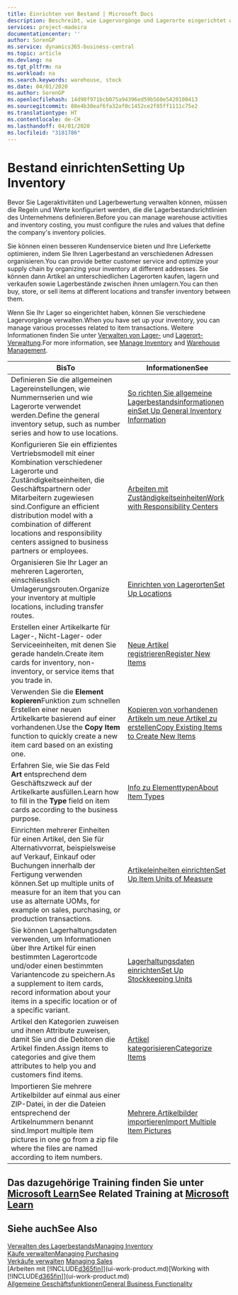 ```yaml
---
title: Einrichten von Bestand | Microsoft Docs
description: Beschreibt, wie Lagervorgänge und Lagerorte eingerichtet werden, einschliesslich Umlagerungsrouten und Standorte wie Lagerorte.
services: project-madeira
documentationcenter: ''
author: SorenGP
ms.service: dynamics365-business-central
ms.topic: article
ms.devlang: na
ms.tgt_pltfrm: na
ms.workload: na
ms.search.keywords: warehouse, stock
ms.date: 04/01/2020
ms.author: SorenGP
ms.openlocfilehash: 14d98f971bcb075a94396ed59b560e5420100413
ms.sourcegitcommit: 88e4b30eaf6fa32af0c1452ce2f85ff1111c75e2
ms.translationtype: HT
ms.contentlocale: de-CH
ms.lasthandoff: 04/01/2020
ms.locfileid: "3181786"
---
```

# <a name="setting-up-inventory"></a><span data-ttu-id="d8a9a-103">Bestand einrichten</span><span class="sxs-lookup"><span data-stu-id="d8a9a-103">Setting Up Inventory</span></span>
<span data-ttu-id="d8a9a-104">Bevor Sie Lageraktivitäten und Lagerbewertung verwalten können, müssen die Regeln und Werte konfiguriert werden, die die Lagerbestandsrichtlinien des Unternehmens definieren.</span><span class="sxs-lookup"><span data-stu-id="d8a9a-104">Before you can manage warehouse activities and inventory costing, you must configure the rules and values that define the company's inventory policies.</span></span>

<span data-ttu-id="d8a9a-105">Sie können einen besseren Kundenservice bieten und Ihre Lieferkette optimieren, indem Sie Ihren Lagerbestand an verschiedenen Adressen organisieren.</span><span class="sxs-lookup"><span data-stu-id="d8a9a-105">You can provide better customer service and optimize your supply chain by organizing your inventory at different addresses.</span></span> <span data-ttu-id="d8a9a-106">Sie können dann Artikel an unterschiedlichen Lagerorten kaufen, lagern und verkaufen sowie Lagerbestände zwischen ihnen umlagern.</span><span class="sxs-lookup"><span data-stu-id="d8a9a-106">You can then buy, store, or sell items at different locations and transfer inventory between them.</span></span>

<span data-ttu-id="d8a9a-107">Wenn Sie Ihr Lager so eingerichtet haben, können Sie verschiedene Lagervorgänge verwalten.</span><span class="sxs-lookup"><span data-stu-id="d8a9a-107">When you have set up your inventory, you can manage various processes related to item transactions.</span></span> <span data-ttu-id="d8a9a-108">Weitere Informationen finden Sie unter [Verwalten von Lager-](inventory-manage-inventory.md) und [Lagerort-Verwaltung](warehouse-manage-warehouse.md).</span><span class="sxs-lookup"><span data-stu-id="d8a9a-108">For more information, see [Manage Inventory](inventory-manage-inventory.md) and [Warehouse Management](warehouse-manage-warehouse.md).</span></span>

| <span data-ttu-id="d8a9a-109">Bis</span><span class="sxs-lookup"><span data-stu-id="d8a9a-109">To</span></span> | <span data-ttu-id="d8a9a-110">Informationen</span><span class="sxs-lookup"><span data-stu-id="d8a9a-110">See</span></span> |
| --- | --- |
| <span data-ttu-id="d8a9a-111">Definieren Sie die allgemeinen Lagereinstellungen, wie Nummernserien und wie Lagerorte verwendet werden.</span><span class="sxs-lookup"><span data-stu-id="d8a9a-111">Define the general inventory setup, such as number series and how to use locations.</span></span> |[<span data-ttu-id="d8a9a-112">So richten Sie allgemeine Lagerbestandsinformationen ein</span><span class="sxs-lookup"><span data-stu-id="d8a9a-112">Set Up General Inventory Information</span></span>](inventory-how-setup-general.md) |
|<span data-ttu-id="d8a9a-113">Konfigurieren Sie ein effizientes Vertriebsmodell mit einer Kombination verschiedener Lagerorte und Zuständigkeitseinheiten, die Geschäftspartnern oder Mitarbeitern zugewiesen sind.</span><span class="sxs-lookup"><span data-stu-id="d8a9a-113">Configure an efficient distribution model with a combination of different locations and responsibility centers assigned to business partners or employees.</span></span>|[<span data-ttu-id="d8a9a-114">Arbeiten mit Zuständigkeitseinheiten</span><span class="sxs-lookup"><span data-stu-id="d8a9a-114">Work with Responsibility Centers</span></span>](inventory-responsibility-centers.md)|
| <span data-ttu-id="d8a9a-115">Organisieren Sie Ihr Lager an mehreren Lagerorten, einschliesslich Umlagerungsrouten.</span><span class="sxs-lookup"><span data-stu-id="d8a9a-115">Organize your inventory at multiple locations, including transfer routes.</span></span> |[<span data-ttu-id="d8a9a-116">Einrichten von Lagerorten</span><span class="sxs-lookup"><span data-stu-id="d8a9a-116">Set Up Locations</span></span>](inventory-how-register-new-items.md) |
| <span data-ttu-id="d8a9a-117">Erstellen einer Artikelkarte für Lager-, Nicht-Lager- oder Serviceeinheiten, mit denen Sie gerade handeln.</span><span class="sxs-lookup"><span data-stu-id="d8a9a-117">Create item cards for inventory, non-inventory, or service items that you trade in.</span></span> |[<span data-ttu-id="d8a9a-118">Neue Artikel registrieren</span><span class="sxs-lookup"><span data-stu-id="d8a9a-118">Register New Items</span></span>](inventory-how-register-new-items.md) |
|<span data-ttu-id="d8a9a-119">Verwenden Sie die **Element kopieren**Funktion zum schnellen Erstellen einer neuen Artikelkarte basierend auf einer vorhandenen.</span><span class="sxs-lookup"><span data-stu-id="d8a9a-119">Use the **Copy Item** function to quickly create a new item card based on an existing one.</span></span>|[<span data-ttu-id="d8a9a-120">Kopieren von vorhandenen Artikeln um neue Artikel zu erstellen</span><span class="sxs-lookup"><span data-stu-id="d8a9a-120">Copy Existing Items to Create New Items</span></span>](inventory-how-copy-items.md)|
|<span data-ttu-id="d8a9a-121">Erfahren Sie, wie Sie das Feld **Art** entsprechend dem Geschäftszweck auf der Artikelkarte ausfüllen.</span><span class="sxs-lookup"><span data-stu-id="d8a9a-121">Learn how to fill in the **Type** field on item cards according to the business purpose.</span></span>|[<span data-ttu-id="d8a9a-122">Info zu Elementtypen</span><span class="sxs-lookup"><span data-stu-id="d8a9a-122">About Item Types</span></span>](inventory-about-item-types.md)|
|<span data-ttu-id="d8a9a-123">Einrichten mehrerer Einheiten für einen Artikel, den Sie für Alternativvorrat, beispielsweise auf Verkauf, Einkauf oder Buchungen innerhalb der Fertigung verwenden können.</span><span class="sxs-lookup"><span data-stu-id="d8a9a-123">Set up multiple units of measure for an item that you can use as alternate UOMs, for example on sales, purchasing, or production transactions.</span></span>|[<span data-ttu-id="d8a9a-124">Artikeleinheiten einrichten</span><span class="sxs-lookup"><span data-stu-id="d8a9a-124">Set Up Item Units of Measure</span></span>](inventory-how-setup-units-of-measure.md)|
|<span data-ttu-id="d8a9a-125">Sie können Lagerhaltungsdaten verwenden, um Informationen über Ihre Artikel für einen bestimmten Lagerortcode und/oder einen bestimmten Variantencode zu speichern.</span><span class="sxs-lookup"><span data-stu-id="d8a9a-125">As a supplement to item cards, record information about your items in a specific location or of a specific variant.</span></span>|[<span data-ttu-id="d8a9a-126">Lagerhaltungsdaten einrichten</span><span class="sxs-lookup"><span data-stu-id="d8a9a-126">Set Up Stockkeeping Units</span></span>](inventory-how-to-set-up-stockkeeping-units.md)|
| <span data-ttu-id="d8a9a-127">Artikel den Kategorien zuweisen und ihnen Attribute zuweisen, damit Sie und die Debitoren die Artikel finden.</span><span class="sxs-lookup"><span data-stu-id="d8a9a-127">Assign items to categories and give them attributes to help you and customers find items.</span></span> |[<span data-ttu-id="d8a9a-128">Artikel kategorisieren</span><span class="sxs-lookup"><span data-stu-id="d8a9a-128">Categorize Items</span></span>](inventory-how-categorize-items.md) |
|<span data-ttu-id="d8a9a-129">Importieren Sie mehrere Artikelbilder auf einmal aus einer ZIP-Datei, in der die Dateien entsprechend der Artikelnummern benannt sind.</span><span class="sxs-lookup"><span data-stu-id="d8a9a-129">Import multiple item pictures in one go from a zip file where the files are named according to item numbers.</span></span>|[<span data-ttu-id="d8a9a-130">Mehrere Artikelbilder importieren</span><span class="sxs-lookup"><span data-stu-id="d8a9a-130">Import Multiple Item Pictures</span></span>](inventory-how-import-item-pictures.md)|

## <a name="see-related-training-at-microsoft-learn"></a><span data-ttu-id="d8a9a-131">Das dazugehörige Training finden Sie unter [Microsoft Learn](/learn/modules/trade-get-started-dynamics-365-business-central/)</span><span class="sxs-lookup"><span data-stu-id="d8a9a-131">See Related Training at [Microsoft Learn](/learn/modules/trade-get-started-dynamics-365-business-central/)</span></span>

## <a name="see-also"></a><span data-ttu-id="d8a9a-132">Siehe auch</span><span class="sxs-lookup"><span data-stu-id="d8a9a-132">See Also</span></span>
[<span data-ttu-id="d8a9a-133">Verwalten des Lagerbestands</span><span class="sxs-lookup"><span data-stu-id="d8a9a-133">Managing Inventory</span></span>](inventory-manage-inventory.md)  
[<span data-ttu-id="d8a9a-134">Käufe verwalten</span><span class="sxs-lookup"><span data-stu-id="d8a9a-134">Managing Purchasing</span></span>](purchasing-manage-purchasing.md)  
<span data-ttu-id="d8a9a-135">[Verkäufe verwalten](sales-manage-sales.md)  </span><span class="sxs-lookup"><span data-stu-id="d8a9a-135">[Managing Sales](sales-manage-sales.md)  </span></span>  
<span data-ttu-id="d8a9a-136">[Arbeiten mit [!INCLUDE[d365fin](includes/d365fin_md.md)]](ui-work-product.md)</span><span class="sxs-lookup"><span data-stu-id="d8a9a-136">[Working with [!INCLUDE[d365fin](includes/d365fin_md.md)]](ui-work-product.md)</span></span>  
[<span data-ttu-id="d8a9a-137">Allgemeine Geschäftsfunktionen</span><span class="sxs-lookup"><span data-stu-id="d8a9a-137">General Business Functionality</span></span>](ui-across-business-areas.md)

